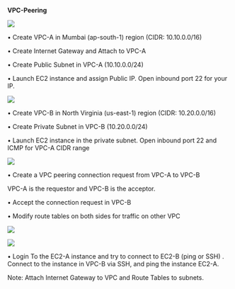 ﻿**VPC-Peering**

![](Aspose.Words.c3c0436e-c58d-44f8-ad10-ca8ed2b299b8.001.png)

• Create VPC-A in Mumbai (ap-south-1) region (CIDR: 10.10.0.0/16)

• Create Internet Gateway and Attach to VPC-A

• Create Public Subnet in VPC-A (10.10.0.0/24)

• Launch EC2 instance and assign Public IP. Open inbound port 22 for your IP.

![](Aspose.Words.c3c0436e-c58d-44f8-ad10-ca8ed2b299b8.002.png)

• Create VPC-B in North Virginia (us-east-1) region (CIDR: 10.20.0.0/16)

• Create Private Subnet in VPC-B (10.20.0.0/24)

• Launch EC2 instance in the private subnet. Open inbound port 22 and ICMP for VPC-A CIDR range

![](Aspose.Words.c3c0436e-c58d-44f8-ad10-ca8ed2b299b8.003.png)

• Create a VPC peering connection request from VPC-A to VPC-B

VPC-A is the requestor and VPC-B is the acceptor.

• Accept the connection request in VPC-B

• Modify route tables on both sides for traffic on other VPC

![](Aspose.Words.c3c0436e-c58d-44f8-ad10-ca8ed2b299b8.004.png)

![](Aspose.Words.c3c0436e-c58d-44f8-ad10-ca8ed2b299b8.005.png)

• Login To the EC2-A instance and try to connect to EC2-B (ping or SSH) . Connect to the instance in VPC-B via SSH, and ping the instance EC2-A.

Note: Attach Internet Gateway to VPC and Route Tables to subnets.

